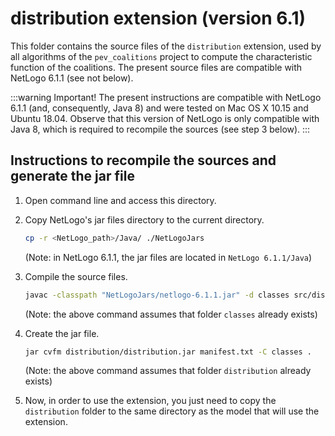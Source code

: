 # distribution extension (version 6.1)

This folder contains the source files of the `distribution` extension, used by all algorithms of the `pev_coalitions` project to compute the characteristic function of the coalitions. The present source files are compatible with NetLogo 6.1.1 (see not below).

:::warning
Important! The present instructions are compatible with NetLogo 6.1.1 (and, consequently, Java 8) and were tested on Mac OS X 10.15 and Ubuntu 18.04. Observe that this version of NetLogo is only compatible with Java 8, which is required to recompile the sources (see step 3 below). 
:::

## Instructions to recompile the sources and generate the jar file

1. Open command line and access this directory.

2. Copy NetLogo's jar files directory to the current directory. 
    ```bash
    cp -r <NetLogo_path>/Java/ ./NetLogoJars
    ```
    (Note: in NetLogo 6.1.1, the jar files are located in `NetLogo 6.1.1/Java`)

3. Compile the source files.
    ```bash
    javac -classpath "NetLogoJars/netlogo-6.1.1.jar" -d classes src/distribution/V2G.java src/distribution/Similarity.java src/distribution/DistributionManager.java
    ```
    (Note: the above command assumes that folder `classes` already exists)

4. Create the jar file.
    ```bash
    jar cvfm distribution/distribution.jar manifest.txt -C classes .
    ```
    (Note: the above command assumes that folder `distribution` already exists)

5. Now, in order to use the extension, you just need to copy the `distribution` folder to the same directory as the model that will use the extension.
